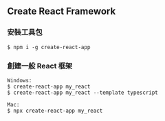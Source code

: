 ## Create React Framework
### 安裝工具包
    $ npm i -g create-react-app
### 創建一般 React 框架
    Windows:
    $ create-react-app my_react
    $ create-react-app my_react --template typescript

    Mac:
    $ npx create-react-app my_react
